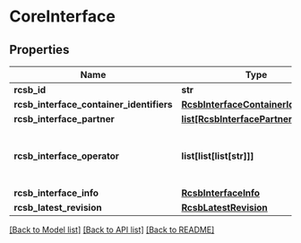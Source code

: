 # CoreInterface

## Properties
Name | Type | Description | Notes
------------ | ------------- | ------------- | -------------
**rcsb_id** | **str** |  | 
**rcsb_interface_container_identifiers** | [**RcsbInterfaceContainerIdentifiers**](RcsbInterfaceContainerIdentifiers.md) |  | 
**rcsb_interface_partner** | [**list[RcsbInterfacePartner]**](RcsbInterfacePartner.md) |  | 
**rcsb_interface_operator** | **list[list[list[str]]]** | List of operations for each interface partner. | 
**rcsb_interface_info** | [**RcsbInterfaceInfo**](RcsbInterfaceInfo.md) |  | [optional] 
**rcsb_latest_revision** | [**RcsbLatestRevision**](RcsbLatestRevision.md) |  | [optional] 

[[Back to Model list]](../README.md#documentation-for-models) [[Back to API list]](../README.md#documentation-for-api-endpoints) [[Back to README]](../README.md)

